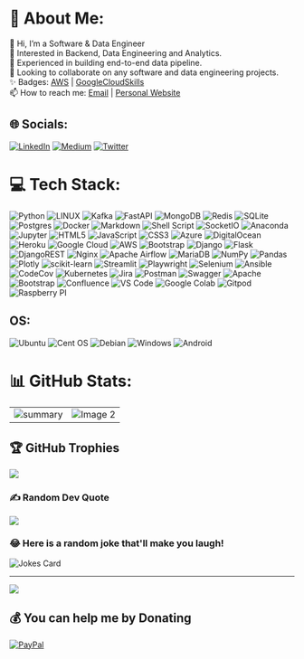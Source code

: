 <!-- - 👋 Hi, I’m @sumbono
- 👀 I’m interested in Backend, Data Engineering and Analytics.
- 🌱 I’m experienced in building end-to-end data pipeline.
- 💞️ I’m looking to collaborate on any software and data engineering projects.
- 📫 How to reach me: sumbono102@gmail.com
- ✨ My GCP badges: [GoogleCloudSkills](https://bit.ly/GoogleCloudSkillSumbono)
- ✨ [Personal Website](https://sumbono.github.io/) -->

<!---
sumbono/sumbono is a ✨ special ✨ repository because its `README.md` (this file) appears on your GitHub profile.
You can click the Preview link to take a look at your changes.
--->

# 💫 About Me:
👋 Hi, I’m a Software & Data Engineer<br>
👀 Interested in Backend, Data Engineering and Analytics.<br>
🌱 Experienced in building end-to-end data pipeline.<br>
💞️ Looking to collaborate on any software and data engineering projects.<br>
✨ Badges: [AWS](https://www.credly.com/badges/7811483d-f83f-4499-9426-5807cab3b21c/linked_in?t=rwn5bp) | [GoogleCloudSkills](https://bit.ly/GoogleCloudSkillSumbono)<br>
📫 How to reach me: [Email](mailto:sumbono102@gmail.com) | [Personal Website](https://sumbono.github.io/)<br>

## 🌐 Socials:
[![LinkedIn](https://img.shields.io/badge/LinkedIn-%230077B5.svg?logo=linkedin&logoColor=white)](https://linkedin.com/in/sumbono) [![Medium](https://img.shields.io/badge/Medium-12100E?logo=medium&logoColor=white)](https://medium.com/@@sumbono102) [![Twitter](https://img.shields.io/badge/Twitter-%231DA1F2.svg?logo=Twitter&logoColor=white)](https://twitter.com/@kakbonoo) 

# 💻 Tech Stack:
![Python](https://img.shields.io/badge/python-3670A0?style=plastic&logo=python&logoColor=ffdd54) ![LINUX](https://img.shields.io/badge/Linux-FCC624?style=plastic&logo=linux&logoColor=black) ![Kafka](https://img.shields.io/badge/Apache_Kafka-231F20?style=for-the-badge&logo=apache-kafka&logoColor=white) ![FastAPI](https://img.shields.io/badge/FastAPI-005571?style=plastic&logo=fastapi) ![MongoDB](https://img.shields.io/badge/MongoDB-%234ea94b.svg?style=plastic&logo=mongodb&logoColor=white) ![Redis](https://img.shields.io/badge/redis-%23DD0031.svg?style=plastic&logo=redis&logoColor=white) ![SQLite](https://img.shields.io/badge/sqlite-%2307405e.svg?style=plastic&logo=sqlite&logoColor=white) ![Postgres](https://img.shields.io/badge/postgres-%23316192.svg?style=plastic&logo=postgresql&logoColor=white) ![Docker](https://img.shields.io/badge/docker-%230db7ed.svg?style=plastic&logo=docker&logoColor=white) ![Markdown](https://img.shields.io/badge/markdown-%23000000.svg?style=plastic&logo=markdown&logoColor=white) ![Shell Script](https://img.shields.io/badge/shell_script-%23121011.svg?style=plastic&logo=gnu-bash&logoColor=white) ![SocketIO](https://img.shields.io/badge/Socket.io-010101?&style=for-the-badge&logo=Socket.io&logoColor=white) ![Anaconda](https://img.shields.io/badge/Anaconda-%2344A833.svg?style=plastic&logo=anaconda&logoColor=white) ![Jupyter](https://img.shields.io/badge/Jupyter-F37626.svg?&style=for-the-badge&logo=Jupyter&logoColor=white) ![HTML5](https://img.shields.io/badge/html5-%23E34F26.svg?style=plastic&logo=html5&logoColor=white) ![JavaScript](https://img.shields.io/badge/javascript-%23323330.svg?style=plastic&logo=javascript&logoColor=%23F7DF1E) ![CSS3](https://img.shields.io/badge/css3-%231572B6.svg?style=plastic&logo=css3&logoColor=white) ![Azure](https://img.shields.io/badge/azure-%230072C6.svg?style=plastic&logo=azure-devops&logoColor=white) ![DigitalOcean](https://img.shields.io/badge/DigitalOcean-%230167ff.svg?style=plastic&logo=digitalOcean&logoColor=white) ![Heroku](https://img.shields.io/badge/heroku-%23430098.svg?style=plastic&logo=heroku&logoColor=white) ![Google Cloud](https://img.shields.io/badge/Google%20Cloud-%234285F4.svg?style=plastic&logo=google-cloud&logoColor=white) ![AWS](https://img.shields.io/badge/AWS-%23FF9900.svg?style=plastic&logo=amazon-aws&logoColor=white) ![Bootstrap](https://img.shields.io/badge/bootstrap-%23563D7C.svg?style=plastic&logo=bootstrap&logoColor=white) ![Django](https://img.shields.io/badge/django-%23092E20.svg?style=plastic&logo=django&logoColor=white) ![Flask](https://img.shields.io/badge/flask-%23000.svg?style=plastic&logo=flask&logoColor=white) ![DjangoREST](https://img.shields.io/badge/DJANGO-REST-ff1709?style=plastic&logo=django&logoColor=white&color=ff1709&labelColor=gray) ![Nginx](https://img.shields.io/badge/nginx-%23009639.svg?style=plastic&logo=nginx&logoColor=white) ![Apache Airflow](https://img.shields.io/badge/Apache%20Airflow-017CEE?style=plastic&logo=Apache%20Airflow&logoColor=white) ![MariaDB](https://img.shields.io/badge/MariaDB-003545?style=plastic&logo=mariadb&logoColor=white) ![NumPy](https://img.shields.io/badge/numpy-%23013243.svg?style=plastic&logo=numpy&logoColor=white) ![Pandas](https://img.shields.io/badge/pandas-%23150458.svg?style=plastic&logo=pandas&logoColor=white) ![Plotly](https://img.shields.io/badge/Plotly-%233F4F75.svg?style=plastic&logo=plotly&logoColor=white) ![scikit-learn](https://img.shields.io/badge/scikit--learn-%23F7931E.svg?style=plastic&logo=scikit-learn&logoColor=white) ![Streamlit](https://img.shields.io/badge/Streamlit-FF4B4B?style=for-the-badge&logo=Streamlit&logoColor=white) ![Playwright](https://img.shields.io/badge/Playwright-45ba4b?style=for-the-badge&logo=Playwright&logoColor=white) ![Selenium](https://img.shields.io/badge/Selenium-43B02A?style=for-the-badge&logo=Selenium&logoColor=white) ![Ansible](https://img.shields.io/badge/ansible-%231A1918.svg?style=plastic&logo=ansible&logoColor=white) ![CodeCov](https://img.shields.io/badge/codecov-%23ff0077.svg?style=plastic&logo=codecov&logoColor=white) ![Kubernetes](https://img.shields.io/badge/kubernetes-%23326ce5.svg?style=plastic&logo=kubernetes&logoColor=white) ![Jira](https://img.shields.io/badge/jira-%230A0FFF.svg?style=plastic&logo=jira&logoColor=white) ![Postman](https://img.shields.io/badge/Postman-FF6C37?style=plastic&logo=postman&logoColor=white) ![Swagger](https://img.shields.io/badge/-Swagger-%23Clojure?style=plastic&logo=swagger&logoColor=white) ![Apache](https://img.shields.io/badge/apache-%23D42029.svg?style=plastic&logo=apache&logoColor=white) ![Bootstrap](https://img.shields.io/badge/bootstrap-%23563D7C.svg?style=plastic&logo=bootstrap&logoColor=white) ![Confluence](https://img.shields.io/badge/confluence-%23172BF4.svg?style=plastic&logo=confluence&logoColor=white) ![VS Code](https://img.shields.io/badge/VSCode-0078D4?style=for-the-badge&logo=visual%20studio%20code&logoColor=white) ![Google Colab](https://img.shields.io/badge/Colab-F9AB00?style=for-the-badge&logo=googlecolab&color=525252) ![Gitpod](https://img.shields.io/badge/Gitpod-000000?style=for-the-badge&logo=gitpod&logoColor=#FFAE33) ![Raspberry PI](https://img.shields.io/badge/Raspberry%20Pi-A22846?style=for-the-badge&logo=Raspberry%20Pi&logoColor=white)

## OS:
![Ubuntu](https://img.shields.io/badge/Ubuntu-E95420?style=for-the-badge&logo=ubuntu&logoColor=white) ![Cent OS](https://img.shields.io/badge/Cent%20OS-262577?style=for-the-badge&logo=CentOS&logoColor=white) ![Debian](https://img.shields.io/badge/Debian-A81D33?style=for-the-badge&logo=debian&logoColor=white) ![Windows](https://img.shields.io/badge/Windows-0078D6?style=for-the-badge&logo=windows&logoColor=white) ![Android](https://img.shields.io/badge/Android-3DDC84?style=for-the-badge&logo=android&logoColor=white)

# 📊 GitHub Stats:
<table cellspacing="0" cellpadding="0" border="0" style="width: 100%;">
    <tr>
        <td style="text-align: center;">
<!--             <img src="https://github-readme-stats.vercel.app/api?username=sumbono&theme=default&hide_border=false&include_all_commits=true&count_private=true&hide=stars,prs,issues,contribs" alt="Image 1" style="max-width: 100%; height: auto;"> -->
            <img src="https://github-profile-summary-cards.vercel.app/api/cards/profile-details?username=sumbono&theme=github" alt="summary" style="max-width: 100%; height: auto;">
        </td>
        <td style="text-align: center;">
            <img src="https://github-readme-stats.vercel.app/api/top-langs/?username=sumbono&theme=default&hide_border=false&include_all_commits=true&count_private=false&layout=compact" alt="Image 2" style="max-width: 100%; height: auto;">
        </td>
    </tr>
</table>


## 🏆 GitHub Trophies
![](https://github-profile-trophy.vercel.app/?username=sumbono&theme=nord&title=Commits,Repositories&no-frame=false&no-bg=false&margin-w=4)

<!-- ## Top Repo
[![Readme Card](https://github-readme-stats.vercel.app/api/pin/?username=sumbono&repo=stockprice-predictor-10207)](https://github.com/sumbono/stockprice-predictor-10207) -->

<!-- <a href="https://github.com/sumbono/stockprice-predictor-10207">
  <img align="center" src="https://github-readme-stats.vercel.app/api/pin/?username=sumbono&repo=stockprice-predictor-10207" />
</a>
<a href="https://github.com/sumbono/zealty_scrapper">
  <img align="center" src="https://github-readme-stats.vercel.app/api/pin/?username=sumbono&repo=zealty_scrapper" />
</a> -->

<!-- ## 🐦 Latest Tweet
<!-- [![](https://gtce.itsvg.in/api?username=kakbonoo&icon=sparkles&theme=dracula&time=false&response=false)](https://github.com/VishwaGauravIn/github-twitter-card-embed)
<a><img src="https://gtce.itsvg.in/api?username=kakbonoo&theme=dracula&icon=sparkles&time=true&response=true&border=true"/></a> -->

### ✍️ Random Dev Quote
![](https://quotes-github-readme.vercel.app/api?type=horizontal&theme=gruvbox)

### 😂 Here is a random joke that'll make you laugh!
![Jokes Card](https://readme-jokes.vercel.app/api)

---
[![](https://visitcount.itsvg.in/api?id=sumbono&icon=9&color=0)](https://visitcount.itsvg.in)

  ## 💰 You can help me by Donating
  [![PayPal](https://img.shields.io/badge/PayPal-00457C?style=for-the-badge&logo=paypal&logoColor=white)](https://paypal.me/@sumbono) 

  
<!-- Proudly created with GPRM ( https://gprm.itsvg.in ) -->
